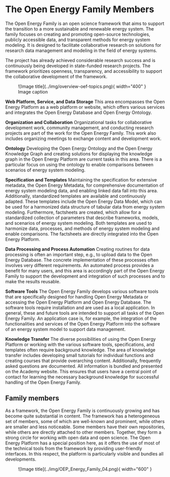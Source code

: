 # The Open Energy Family Members

The Open Energy Family is an open science framework that aims to support the transition to a more sustainable and renewable energy system. The family focuses on creating and promoting open-source technologies, publicly accessible data, and transparent methods for energy system modeling. It is designed to facilitate collaborative research on solutions for research data management and modeling in the field of energy systems.

The project has already achieved considerable research success and is continuously being developed in state-funded research projects. The framework prioritizes openness, transparency, and accessibility to support the collaborative development of the framework.

<figure markdown>
  ![Image title](../img/overview-oef-topics.png){ width="400" }
  <figcaption>Image caption</figcaption>
</figure>

**Web Platform, Service, and Data Storage**
This area encompasses the Open Energy Platform as a web platform or website, which offers various services and integrates the Open Energy Database and Open Energy Ontology.

**Organization and Collaboration**
Organizational tasks for collaborative development work, community management, and conducting research projects are part of the work for the Open Energy Family. This work also includes organizing meetings to exchange content and development work.

**Ontology**
Developing the Open Energy Ontology and the Open Energy Knowledge Graph and creating solutions for displaying the knowledge graph in the Open Energy Platform are current tasks in this area. There is a particular focus on using the ontology to enable comparisons between scenarios of energy system modeling.

**Specification and Templates**
Maintaining the specification for extensive metadata, the Open Energy Metadata, for comprehensive documentation of energy system modeling data, and enabling linked data fall into this area. Additionally, standardized templates are available and continuously adapted. These templates include the Open Energy Data Model, which can be used for a harmonized data structure of tabular data from energy system modeling. Furthermore, factsheets are created, which allow for a standardized collection of parameters that describe frameworks, models, and scenarios of energy system modeling. Both templates are used to harmonize data, processes, and methods of energy system modeling and enable comparisons. The factsheets are directly integrated into the Open Energy Platform.

**Data Processing and Process Automation**
Creating routines for data processing is often an important step, e.g., to upload data to the Open Energy Database. The concrete implementation of these processes often involves very different requirements. An automated process provides a benefit for many users, and this area is accordingly part of the Open Energy Family to support the development and integration of such processes and to make the results reusable.

**Software Tools**
The Open Energy Family develops various software tools that are specifically designed for handling Open Energy Metadata or accessing the Open Energy Platform and Open Energy Database. The software tools require installation and are used as a local application. In general, these and future tools are intended to support all tasks of the Open Energy Family. An application case is, for example, the integration of the functionalities and services of the Open Energy Platform into the software of an energy system model to support data management.

**Knowledge Transfer**
The diverse possibilities of using the Open Energy Platform or working with the various software tools, specifications, and templates often require background knowledge. The area of knowledge transfer includes developing small tutorials for individual functions and creating courses that provide overarching content. Additionally, frequently asked questions are documented. All information is bundled and presented on the Academy website. This ensures that users have a central point of contact for learning the necessary background knowledge for successful handling of the Open Energy Family.

## Family members

As a framework, the Open Energy Family is continuously growing and has become quite substantial in content. The framework has a heterogeneous set of members, some of which are well-known and prominent, while others are smaller and less noticeable. Some members have their own repositories, while others are directly attached to other members. Together, they form a strong circle for working with open data and open science. The Open Energy Platform has a special position here, as it offers the use of most of the technical tools from the framework by providing user-friendly interfaces. In this respect, the platform is particularly visible and bundles all developments.

<figure markdown>
  ![Image title](../img/OEP_Energy_Family_04.png){ width="600" }
</figure>
